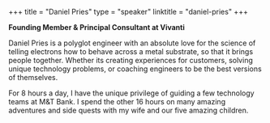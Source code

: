 +++
title = "Daniel Pries"
type = "speaker"
linktitle = "daniel-pries"
+++

**Founding Member & Principal Consultant at Vivanti**

Daniel Pries is a polyglot engineer with an absolute love for the science of telling electrons how to behave across a metal substrate, so that it brings people together.  Whether its creating experiences for customers, solving unique technology problems, or coaching engineers to be the best versions of themselves.

For 8 hours a day, I have the unique privilege of guiding a few technology teams at M&T Bank.  I spend the other 16 hours on many amazing adventures and side quests with my wife and our five amazing children.